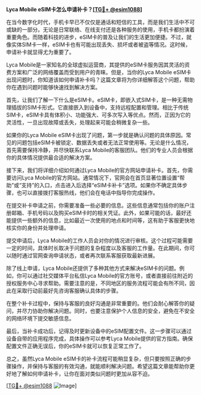 **Lyca Mobile eSIM卡怎么申请补卡？[[TG💪+ @esim1088](https://t.me/s/esim1088)]**

在当今数字化时代，手机卡早已不仅仅是通话和短信的工具，而是我们生活中不可或缺的一部分。无论是日常联络、在线支付还是各种服务的使用，手机卡都扮演着重要角色。而随着科技的进步，eSIM卡的普及让我们的生活更加便捷。不过，就像实体SIM卡一样，eSIM卡也有可能出现丢失、损坏或者被盗等情况。这时候，申请补卡就显得尤为重要了。

Lyca Mobile是一家知名的全球虚拟运营商，其提供的eSIM卡服务因其灵活的资费方案和广泛的网络覆盖而受到用户的青睐。但是，当你的Lyca Mobile eSIM卡出现问题时，你知道该如何申请补卡吗？这篇文章将为你详细解答这个问题，帮助你在遇到问题时能够快速找到解决方案。

首先，让我们了解一下什么是eSIM卡。eSIM卡，即嵌入式SIM卡，是一种无需物理插拔的SIM卡形式。它直接嵌入到设备中，支持远程配置和管理。相比于传统SIM卡，eSIM卡具有体积小、功能强大、可多次写入等优点。然而，正因为它的灵活性，一旦出现故障或丢失，处理起来可能会稍微复杂一些。

如果你的Lyca Mobile eSIM卡出现了问题，第一步就是确认问题的具体原因。常见的问题包括eSIM卡被锁定、数据丢失或者无法正常使用等。无论是什么情况，首先需要保持冷静，并尽快联系Lyca Mobile的客服团队。他们的专业人员会根据你的具体情况提供最合适的解决方案。

接下来，我们将详细介绍如何通过Lyca Mobile的官方网站申请补卡。首先，你需要访问Lyca Mobile的官方网站。通常情况下，官网会在首页显著位置设置“帮助”或“支持”的入口，点击进入后选择“eSIM卡补卡”选项。如果你不确定具体步骤，也可以直接拨打客服热线，他们会在电话中指导你完成操作。

在提交补卡申请之前，你需要准备一些必要的信息。这些信息通常包括你的账户注册邮箱、手机号码以及购买eSIM卡时的相关凭证。此外，如果可能的话，最好还能提供一些额外的信息，比如最近一次使用的地点和时间等，这有助于客服更快地核实你的身份并处理申请。

提交申请后，Lyca Mobile的工作人员会对你的情况进行审核。这个过程可能需要一定的时间，具体时长取决于问题的复杂程度以及客服的工作量。在此期间，你可以随时通过官网查询申请状态，或者再次联系客服获取最新进展。

除了线上申请，Lyca Mobile还提供了多种其他方式来解决eSIM卡的问题。例如，你可以通过社交媒体平台私信Lyca Mobile的官方账号，或者直接前往附近的授权服务中心寻求帮助。需要注意的是，不同地区的服务流程可能会有所不同，因此在采取行动前最好先咨询客服确认具体的步骤。

在整个补卡过程中，保持与客服的良好沟通是非常重要的。他们会耐心解答你的疑问，并尽力协助你解决问题。同时，也要注意保护个人信息的安全，避免在不安全的网络环境下提交敏感信息。

最后，当补卡成功后，记得及时更新设备中的eSIM配置文件。这一步骤可以通过设备自带的应用程序完成，具体操作可以参考Lyca Mobile提供的官方指南。确保配置文件正确无误后，你的eSIM卡就可以恢复正常工作了。

总之，虽然Lyca Mobile eSIM卡的补卡流程可能稍显复杂，但只要按照正确的步骤操作，并保持与客服的有效沟通，就能顺利解决问题。希望这篇文章能帮助你更好地了解如何申请补卡，让你在面对类似问题时更加从容不迫。

[[TG💪+ @esim1088](https://t.me/s/esim1088) ![Image](https://i.postimg.cc/4NQfJmqS/Snipaste-2025-05-13-00-14-12.png)]